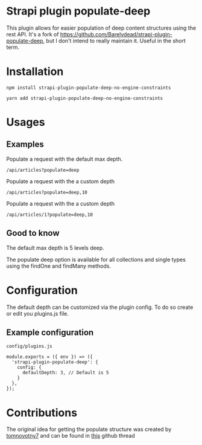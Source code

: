# Strapi plugin populate-deep

This plugin allows for easier population of deep content structures using the rest API. It's a fork of https://github.com/Barelydead/strapi-plugin-populate-deep, but I don't intend to really maintain it. Useful in the short term.

# Installation

`npm install strapi-plugin-populate-deep-no-engine-constraints`

`yarn add strapi-plugin-populate-deep-no-engine-constraints`

# Usages

## Examples

Populate a request with the default max depth.

`/api/articles?populate=deep`

Populate a request with the a custom depth

`/api/articles?populate=deep,10`

Populate a request with the a custom depth

`/api/articles/1?populate=deep,10`

## Good to know

The default max depth is 5 levels deep.

The populate deep option is available for all collections and single types using the findOne and findMany methods.

# Configuration

The default depth can be customized via the plugin config. To do so create or edit you plugins.js file.

## Example configuration

`config/plugins.js`

```
module.exports = ({ env }) => ({
  'strapi-plugin-populate-deep': {
    config: {
      defaultDepth: 3, // Default is 5
    }
  },
});
```

# Contributions

The original idea for getting the populate structure was created by [tomnovotny7](https://github.com/tomnovotny7) and can be found in [this](https://github.com/strapi/strapi/issues/11836) github thread
